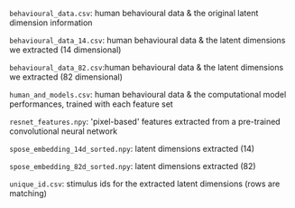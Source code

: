 `behavioural_data.csv`: human behavioural data & the original latent dimension information

`behavioural_data_14.csv`: human behavioural data & the latent dimensions we extracted (14 dimensional)

`behavioural_data_82.csv`:human behavioural data & the latent dimensions we extracted (82 dimensional)

`human_and_models.csv`: human behavioural data & the computational model performances, trained with each feature set

`resnet_features.npy`: 'pixel-based' features extracted from a pre-trained convolutional neural network

`spose_embedding_14d_sorted.npy`: latent dimensions extracted (14)

`spose_embedding_82d_sorted.npy`: latent dimensions extracted (82)

`unique_id.csv`: stimulus ids for the extracted latent dimensions (rows are matching)